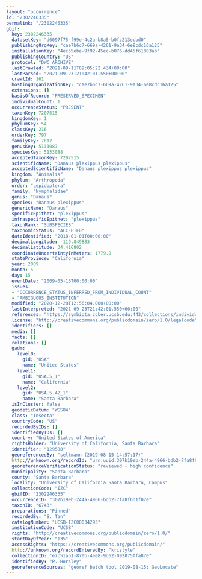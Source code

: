 ```yaml
---
layout: "occurrence"
id: "2302246335"
permalink: "/2302246335"
gbif:
  key: 2302246335
  datasetKey: "d6097f75-f99e-4c2a-b8a5-b0fc213ecbd0"
  publishingOrgKey: "cae7b6c7-669a-4261-9a34-6e8cdc16a125"
  installationKey: "4ec55ebe-9f92-45ec-b076-dd45f61003ab"
  publishingCountry: "US"
  protocol: "DWC_ARCHIVE"
  lastCrawled: "2021-09-11T09:05:22.434+00:00"
  lastParsed: "2021-09-23T21:42:01.550+00:00"
  crawlId: 161
  hostingOrganizationKey: "cae7b6c7-669a-4261-9a34-6e8cdc16a125"
  extensions: {}
  basisOfRecord: "PRESERVED_SPECIMEN"
  individualCount: 1
  occurrenceStatus: "PRESENT"
  taxonKey: 7207515
  kingdomKey: 1
  phylumKey: 54
  classKey: 216
  orderKey: 797
  familyKey: 7017
  genusKey: 5133087
  speciesKey: 5133088
  acceptedTaxonKey: 7207515
  scientificName: "Danaus plexippus plexippus"
  acceptedScientificName: "Danaus plexippus plexippus"
  kingdom: "Animalia"
  phylum: "Arthropoda"
  order: "Lepidoptera"
  family: "Nymphalidae"
  genus: "Danaus"
  species: "Danaus plexippus"
  genericName: "Danaus"
  specificEpithet: "plexippus"
  infraspecificEpithet: "plexippus"
  taxonRank: "SUBSPECIES"
  taxonomicStatus: "ACCEPTED"
  dateIdentified: "2018-01-01T00:00:00"
  decimalLongitude: -119.849883
  decimalLatitude: 34.416802
  coordinateUncertaintyInMeters: 1779.0
  stateProvince: "California"
  year: 2009
  month: 5
  day: 15
  eventDate: "2009-05-15T00:00:00"
  issues:
  - "OCCURRENCE_STATUS_INFERRED_FROM_INDIVIDUAL_COUNT"
  - "AMBIGUOUS_INSTITUTION"
  modified: "2020-12-28T12:56:04.000+00:00"
  lastInterpreted: "2021-09-23T21:42:01.550+00:00"
  references: "https://symbiota.ccber.ucsb.edu:443/collections/individual/index.php?occid=129580"
  license: "http://creativecommons.org/publicdomain/zero/1.0/legalcode"
  identifiers: []
  media: []
  facts: []
  relations: []
  gadm:
    level0:
      gid: "USA"
      name: "United States"
    level1:
      gid: "USA.5_1"
      name: "California"
    level2:
      gid: "USA.5.42_1"
      name: "Santa Barbara"
  isInCluster: false
  geodeticDatum: "WGS84"
  class: "Insecta"
  countryCode: "US"
  recordedByIDs: []
  identifiedByIDs: []
  country: "United States of America"
  rightsHolder: "University of California, Santa Barbara"
  identifier: "129580"
  georeferencedBy: "seltmann (2019-08-15 14:57:17)"
  http://unknown.org/recordId: "urn:uuid:307b19eb-244a-4966-bdb2-7fa8f6d1f07e"
  georeferenceVerificationStatus: "reviewed - high confidence"
  municipality: "Santa Barbara"
  county: "Santa Barbara"
  locality: "University of California Santa Barbara, Campus"
  collectionCode: "IZC"
  gbifID: "2302246335"
  occurrenceID: "307b19eb-244a-4966-bdb2-7fa8f6d1f07e"
  taxonID: "6743"
  preparations: "Pinned"
  recordedBy: "S. Tan"
  catalogNumber: "UCSB-IZC00034293"
  institutionCode: "UCSB"
  rights: "http://creativecommons.org/publicdomain/zero/1.0/"
  startDayOfYear: "135"
  accessRights: "https://creativecommons.org/publicdomain/"
  http://unknown.org/recordEnteredBy: "kristyle"
  collectionID: "e7c51ab1-870b-4ee8-9d62-092875ffa870"
  identifiedBy: "P. Horsley"
  georeferenceSources: "georef batch tool 2019-08-15; GeoLocate"
---
```

